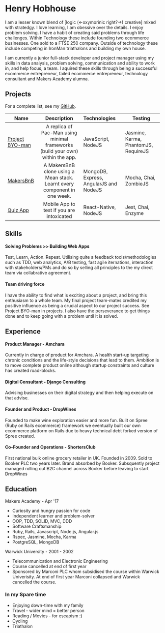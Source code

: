 # Henry Hobhouse

I am a lesser known blend of [logic (<-oxymorinic right?->) creative] mixed with stratedgy. I love learning, I am obessive over the details. I enjoy problem solving. I have a habit of creating said problems through life challenges. Within Technology these include founding two ecommerce businesses. One sold to a FTSE 250 company. Outside of technology these include competing in IronMan triathalons and building my own house.

I am currently a junior full-stack developer and project manager using my skills in data analysis, problem solving, communication and ability to work in, and help focus, a team. I aquired these skills through being a successful ecommerce entrepreneur, failed ecommerce entrepreneur, technology consultant and Makers Academy alumna. 

## Projects

For a complete list, see my [GitHub](https://github.com/henryhobhouse?tab=repositories).

| Name | Description  | Technologies |  Testing |
| -------------------------- |:-----------------------------------------------------------------------------:|:-------------------|-------------------|
| [Project BYO-man](https://github.com/henryhobhouse/project_byoman)| A replica of Pac-Man using minimal frameworks (build your own) within the app. | JavaScript,  NodeJS | Jasmine, Karma, PhantomJS, RequireJS |
| [MakersBnB](https://github.com/henryhobhouse/Makersbnb) | A MakersBnB clone using a Mean stack. Learnt every component in one week. | MongoDB, Express, AngularJS and NodeJS | Mocha, Chai, ZombieJS  |
| [Quiz App](https://github.com/henryhobhouse/quiz-app) | Mobile App to test if you are intoxicated | React-Native, NodeJS | Jest, Chai, Enzyme |  

## Skills

#### Solving Problems >> Building Web Apps

Test, Learn, Action. Repeat. Utilising quite a feedback tools/methodologies such as TDD, web analytics, A/B testing, fast agile iternations, interaction with stakeholders/PMs and do so by selling all principles to the my direct team via collabrative agreement.

#### Team driving force
I have the ability to find what is exciting about a project, and bring this enthusiasm to a whole team. My final project team-mates credited my positive influence as being a crucial aspect to our project success. See Project BYO-man in projects. I also have the perseverance to get things done and to keep going with a problem until it is solved.

## Experience

#### Product Manager - Amchara
Currently in charge of product for Amchara. A health start-up targeting chronic conditions and the life-style decisions that lead to them. Ambition is to move complete product online although startup constraints and culture has created road-blocks. 

#### Digital Consultant - Django Consulting
Advising businesses on their digital strategy and then helping execute on that advise. 

#### Founder and Product - DropWines
Founded to make wine exploration easier and more fun. Built on Spree (Ruby on Rails ecommerce) framework we eventually built our own ecommerce platform on Rails due to heavy technical debt forked version of Spree created. 

#### Co-Founder and Operations - ShortersClub
First national bulk online grocery retailer in UK. Founded in 2009. Sold to Booker PLC two years later. Brand absorbed by Booker. Subsquently project managed rolling out B2C channel across Booker before leaving to start DropWines

## Education

Makers Academy - Apr '17

- Curiosity and hungry passion for code
- Independent learner and problem-solver
- OOP, TDD, SOLID, MVC, DDD
- Software Craftsmanship
- Ruby, Rails, Javascript, Node.js, Angular.js
- Rspec, Jasmine, Mocha, Karma
- PostgreSQL, MongoDB

Warwick University - 2001 - 2002

- Telecommunication and Electronic Engineering
- Course cancelled at end of first year
- Sponsored by Marconi PLC whom subsidised the course within Warwick Univerisity. At end of first year Marconi collapsed and Warwick cancelled the course.

### In my Spare time

  - Enjoying down-time with my family
  - Travel - wider mind = better person
  - Reading / Movies  - for escapism :)
  - Cycling  
  - Triathalon
